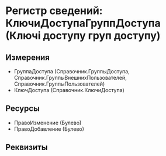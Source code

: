 ﻿# Регистр сведений: КлючиДоступаГруппДоступа (Ключі доступу груп доступу)

## Измерения

- ГруппаДоступа (Справочник.ГруппыДоступа, Справочник.ГруппыВнешнихПользователей, Справочник.ГруппыПользователей)
- КлючДоступа (Справочник.КлючиДоступа)

## Ресурсы

- ПравоИзменение (Булево)
- ПравоДобавление (Булево)

## Реквизиты



